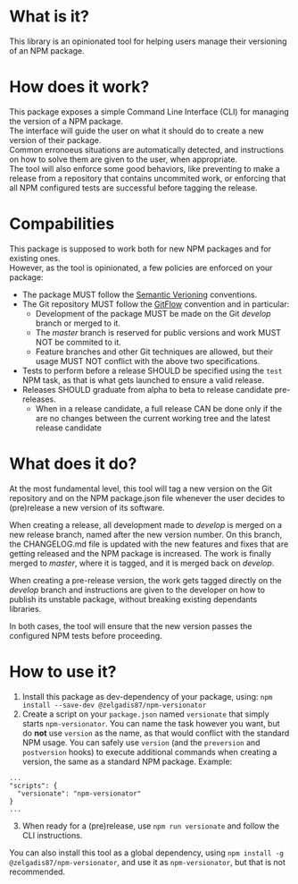 
# What is it?
This library is an opinionated tool for helping users manage their versioning of an NPM package.

# How does it work?
This package exposes a simple Command Line Interface (CLI) for managing the version of a NPM package.  
The interface will guide the user on what it should do to create a new version of their package.  
Common erronoeus situations are automatically detected, and instructions on how to solve them are given to the user, when appropriate.  
The tool will also enforce some good behaviors, like preventing to make a release from a repository that contains uncommited work, or enforcing that all NPM configured tests are successful before tagging the release.  

# Compabilities
This package is supposed to work both for new NPM packages and for existing ones.  
However, as the tool is opinionated, a few policies are enforced on your package:
- The package MUST follow the [Semantic Verioning](http://semver.org)  conventions.
- The Git repository MUST follow the [GitFlow](http://nvie.com/posts/a-successful-git-branching-model/) convention and in particular:
  - Development of the package MUST be made on the Git *develop* branch or merged to it.
  - The *master* branch is reserved for public versions and work MUST NOT be commited to it.
  - Feature branches and other Git techniques are allowed, but their usage MUST NOT conflict with the above two specifications.
- Tests to perform before a release SHOULD be specified using the `test` NPM task, as that is what gets launched to ensure a valid release.
- Releases SHOULD graduate from alpha to beta to release candidate pre-releases.
  - When in a release candidate, a full release CAN be done only if the are no changes between the current working tree and the latest release candidate

# What does it do?
At the most fundamental level, this tool will tag a new version on the Git repository and on the NPM package.json file whenever the user decides to (pre)release a new version of its software.

When creating a release, all development made to *develop* is merged on a new release branch, named after the new version number. On this branch, the CHANGELOG.md file is updated with the new features and fixes that are getting released and the NPM package is increased. The work is finally merged to *master*, where it is tagged, and it is merged back on *develop*.

When creating a pre-release version, the work gets tagged directly on the *develop* branch and instructions are given to the developer on how to publish its unstable package, without breaking existing dependants libraries.

In both cases, the tool will ensure that the new version passes the configured NPM tests before proceeding.

# How to use it?
1. Install this package as dev-dependency of your package, using:
```npm install --save-dev @zelgadis87/npm-versionator```
2. Create a script on your `package.json` named `versionate` that simply starts `npm-versionator`. You can name the task however you want, but do **not** use `version` as the name, as that would conflict with the standard NPM usage. You can safely use `version` (and the `preversion` and `postversion` hooks) to execute additional commands when creating a version, the same as a standard NPM package. Example:
```
...
"scripts": {
  "versionate": "npm-versionator"
}
...
```
3. When ready for a (pre)release, use `npm run versionate` and follow the CLI instructions.

You can also install this tool as a global dependency, using `npm install -g @zelgadis87/npm-versionator`, and use it as `npm-versionator`, but that is not recommended.